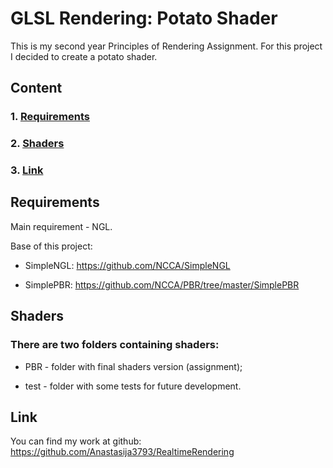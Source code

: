 # GLSL Rendering: Potato Shader

This is my second year Principles of Rendering Assignment. For this project I decided to create a potato shader.


## **Content**

### 1. **[Requirements](#requirements)**
### 2. **[Shaders](#shaders)**
### 3. **[Link](#link)**


## **Requirements**

Main requirement - NGL.

Base of this project:

- SimpleNGL: https://github.com/NCCA/SimpleNGL

- SimplePBR: https://github.com/NCCA/PBR/tree/master/SimplePBR

## **Shaders**

### There are two folders containing shaders: 

- PBR - folder with final shaders version (assignment);

- test - folder with some tests for future development.

## **Link**

You can find my work at github: https://github.com/Anastasija3793/RealtimeRendering